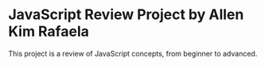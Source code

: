 # JavaScript Review Project by Allen Kim Rafaela
This project is a review of JavaScript concepts, from beginner to advanced.